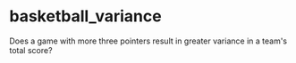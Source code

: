 # basketball_variance
Does a game with more three pointers result in greater variance in a team's total score?
